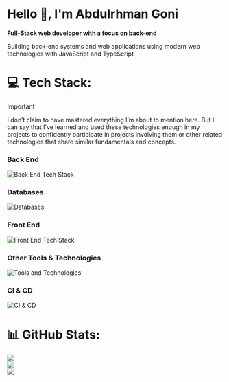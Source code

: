 # Hello 👋, I'm Abdulrhman Goni

**Full-Stack web developer with a focus on back-end** <br>

Building back-end systems and web applications using modern web technologies with JavaScript and TypeScript

# 💻 Tech Stack:

> [!IMPORTANT]
> I don’t claim to have mastered everything I’m about to mention here. But I can
> say that I’ve learned and used these technologies enough in my projects to
> confidently participate in projects involving them or other related
> technologies that share similar fundamentals and concepts.

### **Back End**

![Back End Tech Stack](https://go-skill-icons.vercel.app/api/icons?i=nodejs,bun,deno,nestjs,express,hono,nginx&theme=dark)

### **Databases**

![Databases](https://go-skill-icons.vercel.app/api/icons?i=mongodb,postgresql,redis,qdrant&theme=dark)

### **Front End**

![Front End Tech Stack](https://go-skill-icons.vercel.app/api/icons?i=react,nextjs,tailwind,bootstrap,mui,redux,svelte,rollupjs,vite,skeletonui,shadcn&theme=dark)

### **Other Tools & Technologies**

![Tools and Technologies](https://go-skill-icons.vercel.app/api/icons?i=docker,git,jest,gql,ollama&theme=dark)

### **CI & CD**

![CI & CD](https://go-skill-icons.vercel.app/api/icons?i=githubactions&theme=dark)

# 📊 GitHub Stats:

![](https://github-readme-streak-stats.herokuapp.com/?user=AbdulrhmanGoni&theme=dark&hide_border=false)<br/>
![](https://github-readme-stats.vercel.app/api?username=AbdulrhmanGoni&theme=dark&hide_border=false&include_all_commits=true&count_private=true)<br/>
![](https://github-readme-stats.vercel.app/api/top-langs/?username=AbdulrhmanGoni&theme=dark&hide_border=false&include_all_commits=true&count_private=true&layout=compact)
